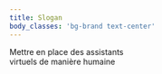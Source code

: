```yaml
---
title: Slogan
body_classes: 'bg-brand text-center'
---
```


Mettre en place des assistants  
virtuels de manière humaine